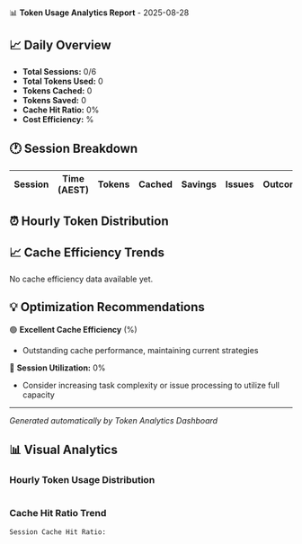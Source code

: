 📊 **Token Usage Analytics Report** - 2025-08-28

## 📈 Daily Overview

- **Total Sessions:** 0/6
- **Total Tokens Used:** 0
- **Tokens Cached:** 0
- **Tokens Saved:** 0
- **Cache Hit Ratio:** 0%
- **Cost Efficiency:** %

## 🕐 Session Breakdown

| Session | Time (AEST) | Tokens | Cached | Savings | Issues | Outcome |
|---------|-------------|--------|--------|---------|--------|---------|

## ⏰ Hourly Token Distribution



## 📈 Cache Efficiency Trends

No cache efficiency data available yet.

## 💡 Optimization Recommendations

🟢 **Excellent Cache Efficiency** (%)
- Outstanding cache performance, maintaining current strategies

📅 **Session Utilization:** 0%
- Consider increasing task complexity or issue processing to utilize full capacity

---
*Generated automatically by Token Analytics Dashboard*

## 📊 Visual Analytics

### Hourly Token Usage Distribution
```

```

### Cache Hit Ratio Trend
```
Session Cache Hit Ratio:

```
